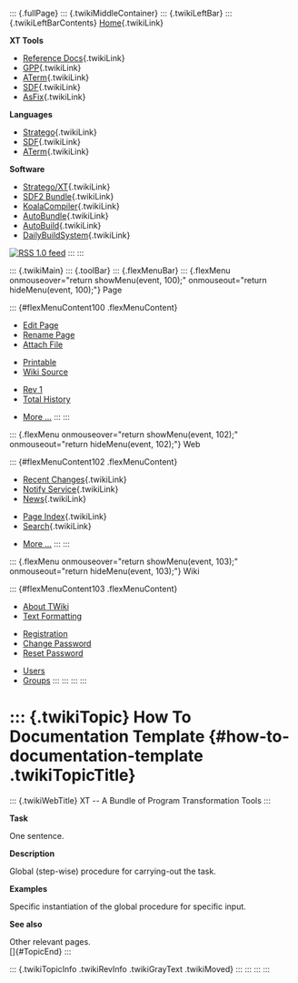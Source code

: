 ::: {.fullPage}
::: {.twikiMiddleContainer}
::: {.twikiLeftBar}
::: {.twikiLeftBarContents}
[Home](WebHome){.twikiLink}

**XT Tools**

-   [Reference Docs](ToolReference){.twikiLink}
-   [GPP](GenericPrettyPrinter){.twikiLink}
-   [ATerm](ATermTools){.twikiLink}
-   [SDF](SdfTools){.twikiLink}
-   [AsFix](AsFixTools){.twikiLink}

**Languages**

-   [Stratego](../Stratego/WebHome){.twikiLink}
-   [SDF](../Sdf/WebHome){.twikiLink}
-   [ATerm](ATermFormat){.twikiLink}

**Software**

-   [Stratego/XT](../Stratego/StrategoDownload){.twikiLink}
-   [SDF2 Bundle](../Sdf/SdfBundle){.twikiLink}
-   [KoalaCompiler](KoalaCompiler){.twikiLink}
-   [AutoBundle](AutoBundle){.twikiLink}
-   [AutoBuild](AutoBuild){.twikiLink}
-   [DailyBuildSystem](DailyBuildSystem){.twikiLink}

[![](http://www.program-transformation.org/twiki/pub/rss.gif "RSS 1.0 feed")](http://www.program-transformation.org/twiki/bin/view/Tools/WebRss?skin=rss)
:::
:::

::: {.twikiMain}
::: {.toolBar}
::: {.flexMenuBar}
::: {.flexMenu onmouseover="return showMenu(event, 100);" onmouseout="return hideMenu(event, 100);"}
Page

::: {#flexMenuContent100 .flexMenuContent}
-   [Edit
    Page](http://www.program-transformation.org/edit/Tools/HowToDocumentationTemplate?t=1536826788)
-   [Rename
    Page](http://www.program-transformation.org/rename/Tools/HowToDocumentationTemplate)
-   [Attach
    File](http://www.program-transformation.org/attach/Tools/HowToDocumentationTemplate)

<!-- -->

-   [Printable](http://www.program-transformation.org/view/Tools/HowToDocumentationTemplate?skin=print.pattern)
-   [Wiki
    Source](http://www.program-transformation.org/view/Tools/HowToDocumentationTemplate?skin=text&raw=on&contenttype=text/plain)

<!-- -->

-   [Rev
    1](http://www.program-transformation.org/view/Tools/HowToDocumentationTemplate?rev=1.1)
-   [Total
    History](http://www.program-transformation.org/rdiff/Tools/HowToDocumentationTemplate)

<!-- -->

-   [More
    \...](http://www.program-transformation.org/oops/Tools/HowToDocumentationTemplate?template=oopsmore&param1=1.1&param2=1.1)
:::
:::

::: {.flexMenu onmouseover="return showMenu(event, 102);" onmouseout="return hideMenu(event, 102);"}
Web

::: {#flexMenuContent102 .flexMenuContent}
-   [Recent Changes](WebChanges){.twikiLink}
-   [Notify Service](WebNotify){.twikiLink}
-   [News](WebNews){.twikiLink}

<!-- -->

-   [Page Index](WebIndex){.twikiLink}
-   [Search](WebSearch){.twikiLink}

<!-- -->

-   [More
    \...](http://www.program-transformation.org/oops/Tools/HowToDocumentationTemplate?template=oopsmore&param1=1.1&param2=1.1)
:::
:::

::: {.flexMenu onmouseover="return showMenu(event, 103);" onmouseout="return hideMenu(event, 103);"}
Wiki

::: {#flexMenuContent103 .flexMenuContent}
-   [About
    TWiki](http://www.program-transformation.org/view/TWiki/WebHome)
-   [Text
    Formatting](http://www.program-transformation.org/view/TWiki/TextFormattingRules)

<!-- -->

-   [Registration](http://www.program-transformation.org/view/TWiki/TWikiRegistration)
-   [Change
    Password](http://www.program-transformation.org/view/TWiki/ChangePassword)
-   [Reset
    Password](http://www.program-transformation.org/view/TWiki/ResetPassword)

<!-- -->

-   [Users](http://www.program-transformation.org/view/Main/TWikiUsers)
-   [Groups](http://www.program-transformation.org/view/Main/TWikiGroups)
:::
:::
:::
:::

::: {.twikiTopic}
How To Documentation Template {#how-to-documentation-template .twikiTopicTitle}
=============================

::: {.twikiWebTitle}
XT \-- A Bundle of Program Transformation Tools
:::

**Task**

One sentence.

**Description**

Global (step-wise) procedure for carrying-out the task.

**Examples**

Specific instantiation of the global procedure for specific input.

**See also**

Other relevant pages.\
[]{#TopicEnd}
:::

::: {.twikiTopicInfo .twikiRevInfo .twikiGrayText .twikiMoved}
:::
:::
:::
:::
